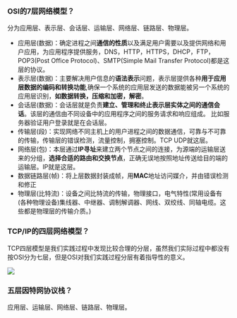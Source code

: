 ### OSI的7层网络模型？<Badge text="重要" type="danger" />

分为应用层、表示层、会话层、运输层、网络层、链路层、物理层。

- 应用层(数据)：确定进程之间**通信的性质**以及满足用户需要以及提供网络和用户应用，为应用程序提供服务，DNS，HTTP，HTTPS，DHCP，FTP，POP3(Post Office Protocol)、SMTP(Simple Mail Transfer Protocol)都是这层的协议。
- 表示层(数据)：主要解决用户信息的**语法表示**问题，表示层提供各种**用于应用层数据的编码和转换功能**,确保一个系统的应用层发送的数据能被另一个系统的应用层识别，**如数据转换，压缩和加密，解密**。
- 会话层(数据)：会话层就是负责**建立、管理和终止表示层实体之间的通信会话**。该层的通信由不同设备中的应用程序之间的服务请求和响应组成。 比如服务器验证用户登录就是在会话层。
- 传输层(段)：实现网络不同主机上的用户进程之间的数据通信，可靠与不可靠的传输，传输层的错误检测，流量控制，拥塞控制。TCP UDP就这层。
- 网络层(包)：本层通过**IP寻址**来建立两个节点之间的连接，为源端的运输层送来的分组，**选择合适的路由和交换节点**，正确无误地按照地址传送给目的端的运输层。IP就是这层。
- 数据链路层(帧)：将上层数据封装成帧，用**MAC**地址访问媒介，并由错误检测和修正
- 物理层(比特流)：设备之间比特流的传输，物理接口，电气特性(常用设备有(各种物理设备)集线器、中继器、调制解调器、网线、双绞线、同轴电缆。这些都是物理层的传输介质。)



### TCP/IP的四层网络模型？<Badge text="重要" type="danger" />

TCP四层模型是我们实践过程中发现比较合理的分层，虽然我们实际过程中都没有按OSI分为七层，但是OSI对我们实践过程分层有着指导性的意义。

![](https://pic.imgdb.cn/item/63ef20b3f144a01007340007.jpg)



### 五层因特网协议栈？<Badge text="了解" type="info" />

应用层、运输层、网络层、链路层、物理层。








